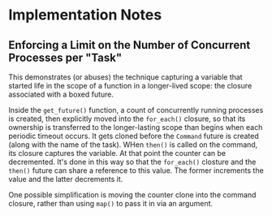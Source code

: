 # Implementation Notes

## Enforcing a Limit on the Number of Concurrent Processes per "Task"

This demonstrates (or abuses) the technique capturing a variable that
started life in the scope of a function in a longer-lived scope: the
closure associated with a boxed future.

Inside the `get_future()` function, a count of concurrently running
processes is created, then explicitly moved into the `for_each()`
closure, so that its ownership is transferred to the longer-lasting
scope than begins when each periodic timeout occurs. It gets cloned
before the `Command` future is created (along with the name of the
task). WHen `then()` is called on the command, its closure captures
the variable. At that point the counter can be decremented. It's done
in this way so that the `for_each()` closture and the `then()` future
can share a reference to this value. The former increments the value
and the latter decrements it.

One possible simplification is moving the counter clone into the
command closure, rather than using `map()` to pass it in via an
argument.
